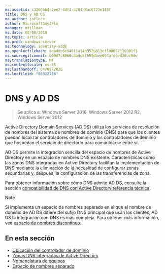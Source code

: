 ```yaml
---
ms.assetid: c32606b4-2ee2-4df3-a704-8ac6723e188f
title: DNS y AD DS
ms.author: joflore
author: MicrosoftGuyJFlo
manager: mtillman
ms.date: 08/08/2018
ms.topic: article
ms.prod: windows-server
ms.technology: identity-adds
ms.openlocfilehash: 0eaddb6e94011a14b352b813cf508062116001f1
ms.sourcegitcommit: b00d7c8968c4adc8f699dbee694afe6ed36bc9de
ms.translationtype: MT
ms.contentlocale: es-ES
ms.lasthandoff: 04/08/2020
ms.locfileid: "80822728"
---
```

# <a name="dns-and-ad-ds"></a>DNS y AD DS

>Se aplica a: Windows Server 2016, Windows Server 2012 R2, Windows Server 2012

Active Directory Domain Services (AD DS) utiliza los servicios de resolución de nombres del sistema de nombres de dominio (DNS) para que los clientes puedan localizar controladores de dominio y los controladores de dominio que hospedan el servicio de directorio para comunicarse entre sí.  
  
AD DS permite la integración sencilla del espacio de nombres de Active Directory en un espacio de nombres DNS existente. Características como las zonas DNS integradas en Active Directory facilitan la implementación de DNS mediante la eliminación de la necesidad de configurar zonas secundarias y, después, la configuración de las transferencias de zona.  
  
Para obtener información sobre cómo DNS admite AD DS, consulte la sección [compatibilidad de DNS con Active Directory referencia técnica](https://go.microsoft.com/fwlink/?LinkID=48147).  
  
> [!NOTE]  
> Si implementa un espacio de nombres separado en el que el nombre de dominio de AD DS difiere del sufijo DNS principal que usan los clientes, AD DS la integración con DNS es más compleja. Para obtener más información, vea [espacio de nombres discontinuo](../../ad-ds/plan/../../ad-ds/plan/Disjoint-Namespace.md).  
  
## <a name="in-this-section"></a>En esta sección  
  
- [Ubicación del controlador de dominio](../../ad-ds/plan/Domain-Controller-Location.md)  
- [Zonas DNS integradas de Active Directory](../../ad-ds/plan/Active-Directory-Integrated-DNS-Zones.md)  
- [Nomenclatura de equipos](../../ad-ds/plan/Computer-Naming.md)  
- [Espacio de nombres separado](../../ad-ds/plan/../../ad-ds/plan/Disjoint-Namespace.md)  
